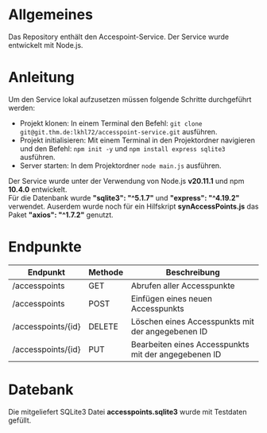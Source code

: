 # Allgemeines

Das Repository enthält den Accespoint-Service. Der Service wurde entwickelt mit Node.js.

# Anleitung

Um den Service lokal aufzusetzen müssen folgende Schritte durchgeführt werden:

* Projekt klonen: In einem Terminal den Befehl: `git clone git@git.thm.de:lkhl72/accesspoint-service.git` ausführen.
* Projekt initialisieren: Mit einem Terminal in den Projektordner navigieren und den Befehl: `npm init -y` und `npm install express sqlite3` ausführen.
* Server starten: In dem Projektordner `node main.js` ausführen.

Der Service wurde unter der Verwendung von Node.js **v20.11.1** und npm **10.4.0** entwickelt.\
Für die Datenbank wurde **"sqlite3": "^5.1.7"** und **"express": "^4.19.2"** verwendet.
Auserdem wurde noch für ein Hilfskript **synAccessPoints.js** das Paket **"axios": "^1.7.2"** genutzt.

# Endpunkte 

| Endpunkt           | Methode | Beschreibung                                                                                       |
|--------------------|---------|----------------------------------------------------------------------------------------------------|
| /accesspoints      | GET     | Abrufen aller Accesspunkte                                                                  		|
| /accesspoints      | POST    | Einfügen eines neuen Accesspunkts                                                           		|
| /accesspoints/{id} | DELETE  | Löschen eines Accesspunkts mit der angegebenen ID                                           		|
| /accesspoints/{id} | PUT     | Bearbeiten eines Accesspunkts mit der angegebenen ID                                       		|

# Datebank

Die mitgeliefert SQLite3 Datei **accesspoints.sqlite3** wurde mit Testdaten gefüllt.